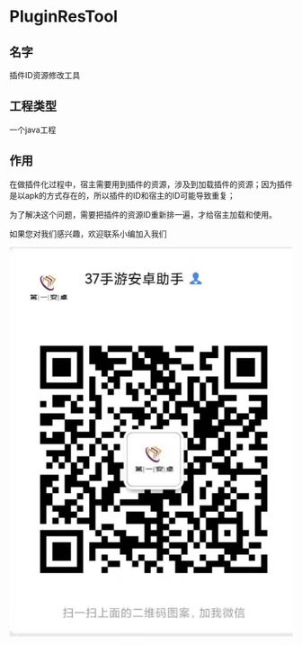 # PluginResTool
## 名字
插件ID资源修改工具

## 工程类型
一个java工程

## 作用
在做插件化过程中，宿主需要用到插件的资源，涉及到加载插件的资源；因为插件是以apk的方式存在的，所以插件的ID和宿主的ID可能导致重复；

为了解决这个问题，需要把插件的资源ID重新排一遍，才给宿主加载和使用。

如果您对我们感兴趣，欢迎联系小编加入我们

![12711615026029_.pic](./aszz.png)
